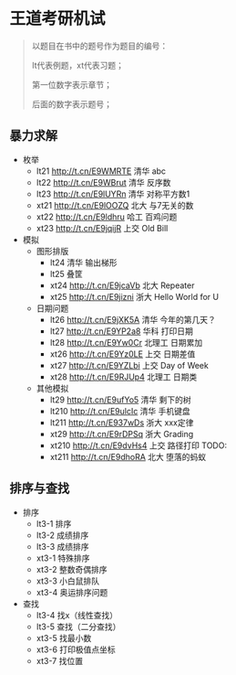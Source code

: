 # 王道考研机试

> 以题目在书中的题号作为题目的编号：
>
> lt代表例题，xt代表习题；
>
> 第一位数字表示章节；
>
> 后面的数字表示题号；

## 暴力求解

- 枚举
    - lt21 http://t.cn/E9WMRTE 清华 abc
    - lt22 http://t.cn/E9WBrut 清华 反序数
    - lt23 http://t.cn/E9lUYRn 清华 对称平方数1
    - xt21 http://t.cn/E9lOOZQ 北大 与7无关的数
    - xt22 http://t.cn/E9ldhru 哈工 百鸡问题
    - xt23 http://t.cn/E9jqijR 上交 Old Bill
- 模拟
    - 图形排版
        - lt24 清华 输出梯形
        - lt25 叠筐
        - xt24 http://t.cn/E9jcaVb 北大 Repeater
        - xt25 http://t.cn/E9jizni 浙大 Hello World for U
    - 日期问题
        - lt26 http://t.cn/E9jXK5A 清华 今年的第几天？
        - lt27 http://t.cn/E9YP2a8 华科 打印日期
        - lt28 http://t.cn/E9Yw0Cr 北理工 日期累加
        - xt26 http://t.cn/E9Yz0LE 上交 日期差值
        - xt27 http://t.cn/E9YZLbi 上交 Day of Week
        - xt28 http://t.cn/E9RJUp4 北理工 日期类
    - 其他模拟
        - lt29 http://t.cn/E9ufYo5 清华 剩下的树
        - lt210 http://t.cn/E9ulcIc 清华 手机键盘
        - lt211 http://t.cn/E937wDs 浙大 xxx定律
        - xt29 http://t.cn/E9rDPSq 浙大 Grading
        - xt210 http://t.cn/E9dvHs4 上交 路径打印 TODO:
        - xt211 http://t.cn/E9dhoRA 北大 堕落的蚂蚁 

## 排序与查找

- 排序
    - lt3-1 排序
    - lt3-2 成绩排序
    - lt3-3 成绩排序
    - xt3-1 特殊排序
    - xt3-2 整数奇偶排序
    - xt3-3 小白鼠排队
    - xt3-4 奥运排序问题
- 查找
    - lt3-4 找x（线性查找）
    - lt3-5 查找（二分查找）
    - xt3-5 找最小数
    - xt3-6 打印极值点坐标
    - xt3-7 找位置

